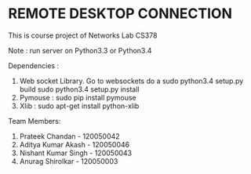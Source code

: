 REMOTE DESKTOP CONNECTION
================================

This is course project of Networks Lab CS378

Note : run server on Python3.3 or Python3.4

Dependencies : 
1. Web socket Library. Go to websockets do a
	sudo python3.4 setup.py build
	sudo python3.4 setup.py install
2. Pymouse : sudo pip install pymouse
3. Xlib : sudo apt-get install python-xlib

Team Members:

1. Prateek Chandan - 120050042
2. Aditya Kumar Akash - 120050046
3. Nishant Kumar Singh - 120050043
4. Anurag Shirolkar - 120050003


